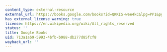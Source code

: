 ```yaml
---
content_type: external-resource
external_url: https://books.google.com/books?id=QKKIS-wee4kC&lpg=PP1&pg=PT237#v=onepage&q&f=false
has_external_license_warning: true
license: https://en.wikipedia.org/wiki/All_rights_reserved
status: ''
title: Google Books
uid: 713a1ab9-5993-4bfb-b988-db277d85fcf8
wayback_url: ''
---
```

